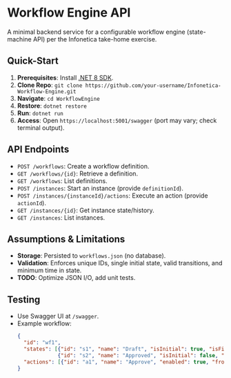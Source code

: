 # Workflow Engine API

A minimal backend service for a configurable workflow engine (state-machine API) per the Infonetica take-home exercise.

## Quick-Start

1. **Prerequisites**: Install [.NET 8 SDK](https://dotnet.microsoft.com/en-us/download/dotnet/8.0).
2. **Clone Repo**: `git clone https://github.com/your-username/Infonetica-Workflow-Engine.git`
3. **Navigate**: `cd WorkflowEngine`
4. **Restore**: `dotnet restore`
5. **Run**: `dotnet run`
6. **Access**: Open `https://localhost:5001/swagger` (port may vary; check terminal output).

## API Endpoints

- `POST /workflows`: Create a workflow definition.
- `GET /workflows/{id}`: Retrieve a definition.
- `GET /workflows`: List definitions.
- `POST /instances`: Start an instance (provide `definitionId`).
- `POST /instances/{instanceId}/actions`: Execute an action (provide `actionId`).
- `GET /instances/{id}`: Get instance state/history.
- `GET /instances`: List instances.

## Assumptions & Limitations

- **Storage**: Persisted to `workflows.json` (no database).
- **Validation**: Enforces unique IDs, single initial state, valid transitions, and minimum time in state.
- **TODO**: Optimize JSON I/O, add unit tests.

## Testing

- Use Swagger UI at `/swagger`.
- Example workflow:
  ```json
  {
    "id": "wf1",
    "states": [{"id": "s1", "name": "Draft", "isInitial": true, "isFinal": false, "enabled": true},
               {"id": "s2", "name": "Approved", "isInitial": false, "isFinal": true, "enabled": true}],
    "actions": [{"id": "a1", "name": "Approve", "enabled": true, "fromStates": ["s1"], "toState": "s2", "minTimeInStateSeconds": 5}]
  }

